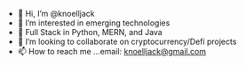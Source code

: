 - 👋 Hi, I’m @knoelljack
- 👀 I’m interested in emerging technologies
- 🌱 Full Stack in Python, MERN, and Java
- 💞️ I’m looking to collaborate on cryptocurrency/Defi projects
- 📫 How to reach me ...email: knoelljack@gmail.com

<!---
knoelljack/knoelljack is a ✨ special ✨ repository because its `README.md` (this file) appears on your GitHub profile.
You can click the Preview link to take a look at your changes.
--->
